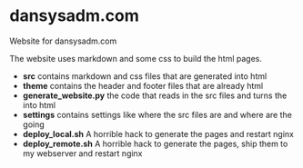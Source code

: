 dansysadm.com
=============

Website for dansysadm.com

The website uses markdown and some css to build the html pages.

- __src__ contains markdown and css files that are generated into html
- __theme__ contains the header and footer files that are already html
- __generate_website.py__ the code that reads in the src files and turns the into html
- __settings__ contains settings like where the src files are and where are the going
- __deploy_local.sh__ A horrible hack to generate the pages and restart nginx
- __deploy_remote.sh__ A horrible hack to generate the pages, ship them to my webserver and restart nginx
